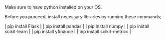 Make sure to have python installed on your OS.

Before you proceed, install necessary libraries by running these commands;

| pip install Flask |
| pip install pandas |
| pip install numpy |
| pip install scikit-learn |
| pip install yfinance |
| pip install scikit-metrics |
